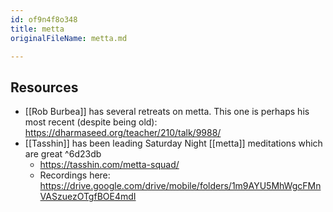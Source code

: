 ```yaml
---
id: of9n4f8o348
title: metta
originalFileName: metta.md

---
```


## Resources

* [[Rob Burbea]] has several retreats on metta. This one is perhaps his most recent (despite being old): https://dharmaseed.org/teacher/210/talk/9988/
* [[Tasshin]] has been leading Saturday Night [[metta]] meditations which are great ^6d23db
  * https://tasshin.com/metta-squad/
  * Recordings here: https://drive.google.com/drive/mobile/folders/1m9AYU5MhWgcFMnVASzuezOTgfBOE4mdI
